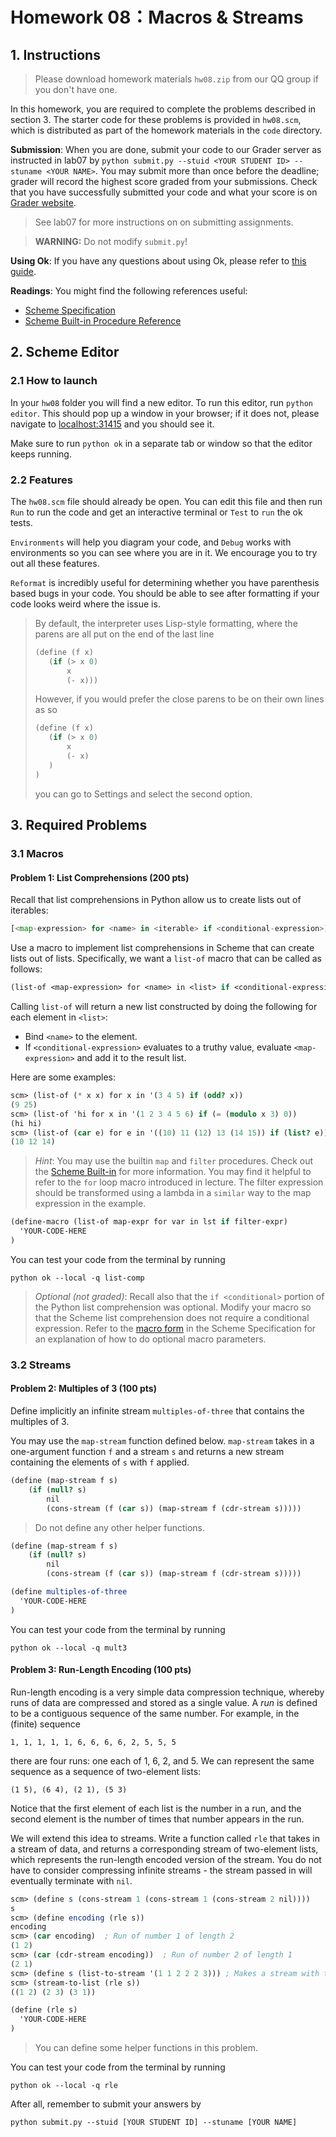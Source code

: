 # Homework 08：Macros & Streams

## 1. Instructions

> Please download homework materials `hw08.zip` from our QQ group if you don't have one.

In this homework, you are required to complete the problems described in section 3. The starter code for these problems is provided in `hw08.scm`, which is distributed as part of the homework materials in the `code` directory.

**Submission**: When you are done, submit your code to our Grader server as instructed in lab07 by `python submit.py --stuid <YOUR STUDENT ID> --stuname <YOUR NAME>`. You may submit more than once before the deadline; grader will record the highest score graded from your submissions. Check that you have successfully submitted your code and what your score is on [Grader website](http://114.212.84.18:5000/).

> See lab07 for more instructions on on submitting assignments.

> **WARNING:** Do not modify `submit.py`! 

**Using Ok**: If you have any questions about using Ok, please refer to [this guide](https://inst.eecs.berkeley.edu/~cs61a/sp20/articles/using-ok.html).

**Readings**: You might find the following references useful:

- [Scheme Specification](https://inst.eecs.berkeley.edu/~cs61a/sp20/articles/scheme-spec.html)
- [Scheme Built-in Procedure Reference](https://inst.eecs.berkeley.edu/~cs61a/sp20/articles/scheme-builtins.html)

## 2. Scheme Editor

### 2.1 How to launch

In your `hw08` folder you will find a new editor. To run this editor, run `python editor`. This should pop up a window in your browser; if it does not, please navigate to [localhost:31415](http://127.0.0.1:31415/) and you should see it.

Make sure to run `python ok` in a separate tab or window so that the editor keeps running.

### 2.2 Features

The `hw08.scm` file should already be open. You can edit this file and then run `Run` to run the code and get an interactive terminal or `Test` to `run` the ok tests.

`Environments` will help you diagram your code, and `Debug` works with environments so you can see where you are in it. We encourage you to try out all these features.

`Reformat` is incredibly useful for determining whether you have parenthesis based bugs in your code. You should be able to see after formatting if your code looks weird where the issue is.

>By default, the interpreter uses Lisp-style formatting, where the parens are all put on the end of the last line
>```scheme
>(define (f x)
>    (if (> x 0)
>        x
>        (- x)))
>```
>However, if you would prefer the close parens to be on their own lines as so
>```scheme
>(define (f x)
>    (if (> x 0)
>        x
>        (- x)
>    )
>)
>```
>you can go to Settings and select the second option.

## 3. Required Problems

### 3.1 Macros

#### Problem 1: List Comprehensions (200 pts)

Recall that list comprehensions in Python allow us to create lists out of iterables:

```python
[<map-expression> for <name> in <iterable> if <conditional-expression>]
```

Use a macro to implement list comprehensions in Scheme that can create lists out of lists. Specifically, we want a `list-of` macro that can be called as follows:

```scheme
(list-of <map-expression> for <name> in <list> if <conditional-expression>)
```

Calling `list-of` will return a new list constructed by doing the following for each element in `<list>`:

- Bind `<name>` to the element.
- If `<conditional-expression>` evaluates to a truthy value, evaluate `<map-expression>` and add it to the result list.

Here are some examples:

```scheme
scm> (list-of (* x x) for x in '(3 4 5) if (odd? x))
(9 25)
scm> (list-of 'hi for x in '(1 2 3 4 5 6) if (= (modulo x 3) 0))
(hi hi)
scm> (list-of (car e) for e in '((10) 11 (12) 13 (14 15)) if (list? e))
(10 12 14)
```

>*Hint*: You may use the builtin `map` and `filter` procedures. Check out the [Scheme Built-in](https://inst.eecs.berkeley.edu/~cs61a/su19/articles/scheme-builtins.html) for more information.
>You may find it helpful to refer to the `for` loop macro introduced in lecture. The filter expression should be transformed using a lambda in a `similar` way to the map expression in the example.

```scheme
(define-macro (list-of map-expr for var in lst if filter-expr)
  'YOUR-CODE-HERE
)
```

You can test your code from the terminal by running

```
python ok --local -q list-comp
```

>*Optional (not graded)*: Recall also that the `if <conditional>` portion of the Python list comprehension was optional. Modify your macro so that the Scheme list comprehension does not require a conditional expression.
>Refer to the [macro form](https://inst.eecs.berkeley.edu/~cs61a/su19/articles/scheme-spec.html#define-x2d-macro) in the Scheme Specification for an explanation of how to do optional macro parameters.


### 3.2 Streams

#### Problem 2: Multiples of 3 (100 pts)

Define implicitly an infinite stream `multiples-of-three` that contains the multiples of 3.

You may use the `map-stream` function defined below. `map-stream` takes in a one-argument function `f` and a stream `s` and returns a new stream containing the elements of `s` with `f` applied.

```scheme
(define (map-stream f s)
	(if (null? s)
		nil
		(cons-stream (f (car s)) (map-stream f (cdr-stream s)))))
```

>Do not define any other helper functions.

```scheme
(define (map-stream f s)
    (if (null? s)
    	nil
    	(cons-stream (f (car s)) (map-stream f (cdr-stream s)))))

(define multiples-of-three
  'YOUR-CODE-HERE
)
```

You can test your code from the terminal by running

```
python ok --local -q mult3
```

#### Problem 3: Run-Length Encoding (100 pts)

Run-length encoding is a very simple data compression technique, whereby runs of data are compressed and stored as a single value. A *run* is defined to be a contiguous sequence of the same number. For example, in the (finite) sequence

```
1, 1, 1, 1, 1, 6, 6, 6, 6, 2, 5, 5, 5
```

there are four runs: one each of 1, 6, 2, and 5. We can represent the same sequence as a sequence of two-element lists:

```
(1 5), (6 4), (2 1), (5 3)
```

Notice that the first element of each list is the number in a run, and the second element is the number of times that number appears in the run.

We will extend this idea to streams. Write a function called `rle` that takes in a stream of data, and returns a corresponding stream of two-element lists, which represents the run-length encoded version of the stream. You do not have to consider compressing infinite streams - the stream passed in will eventually terminate with `nil`.

```scheme
scm> (define s (cons-stream 1 (cons-stream 1 (cons-stream 2 nil))))
s
scm> (define encoding (rle s))
encoding
scm> (car encoding)  ; Run of number 1 of length 2
(1 2)
scm> (car (cdr-stream encoding))  ; Run of number 2 of length 1
(2 1)
scm> (define s (list-to-stream '(1 1 2 2 2 3))) ; Makes a stream with the same elements as the list passed in
scm> (stream-to-list (rle s)) 
((1 2) (2 3) (3 1))
```

```scheme
(define (rle s)
  'YOUR-CODE-HERE
)
```

>You can define some helper functions in this problem.

You can test your code from the terminal by running

```
python ok --local -q rle
```

After all, remember to submit your answers by

```
python submit.py --stuid [YOUR STUDENT ID] --stuname [YOUR NAME]
```